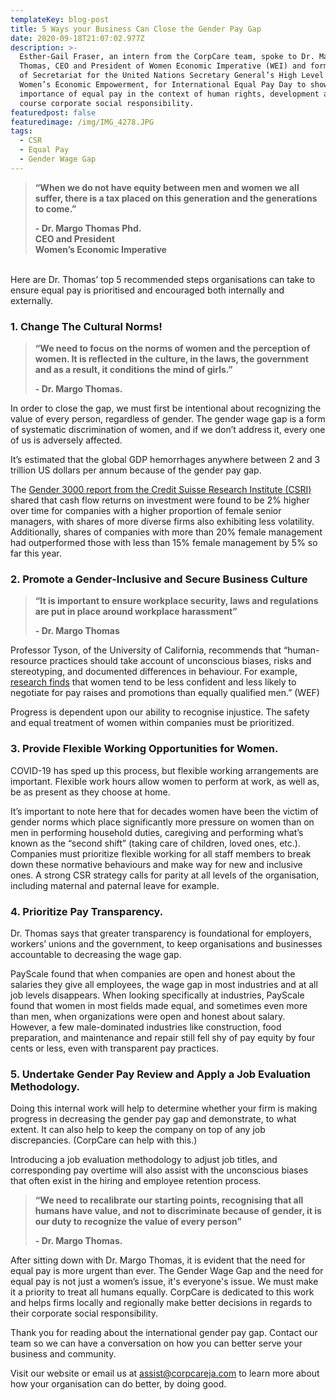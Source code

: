 ```yaml
---
templateKey: blog-post
title: 5 Ways your Business Can Close the Gender Pay Gap
date: 2020-09-18T21:07:02.977Z
description: >-
  Esther-Gail Fraser, an intern from the CorpCare team, spoke to Dr. Margo
  Thomas, CEO and President of Women Economic Imperative (WEI) and former Chief
  of Secretariat for the United Nations Secretary General’s High Level Panel on
  Women’s Economic Empowerment, for International Equal Pay Day to showcase the
  importance of equal pay in the context of human rights, development and of
  course corporate social responsibility. 
featuredpost: false
featuredimage: /img/IMG_4278.JPG
tags:
  - CSR
  - Equal Pay
  - Gender Wage Gap
---
```

> **“When we do not have equity between men and women we all suffer, there is a tax placed on this generation and the generations to come.”**
>
> **\- Dr. Margo Thomas Phd.**\
> **CEO and President**\
> **Women’s Economic Imperative**

\
Here are Dr. Thomas’ top 5 recommended steps organisations can take to ensure equal pay is prioritised and encouraged both internally and externally.

### **1. Change The Cultural Norms!**

> **“We need to focus on the norms of women and the perception of women. It is reflected in the culture, in the laws, the government and as a result, it conditions the mind of girls.”**
>
> **\- Dr. Margo Thomas.**

In order to close the gap, we must first be intentional about recognizing the value of every person, regardless of gender. The gender wage gap is a form of systematic discrimination of women, and if we don’t address it, every one of us is adversely affected.

It’s estimated that the global GDP hemorrhages anywhere between 2 and 3 trillion US dollars per annum because of the gender pay gap.

The [Gender 3000 report from the Credit Suisse Research Institute (CSRI)](https://www.credit-suisse.com/media/assets/corporate/docs/about-us/research/publications/the-cs-gender-3000-in-2019.pdf) shared that cash flow returns on investment were found to be 2% higher over time for companies with a higher proportion of female senior managers, with shares of more diverse firms also exhibiting less volatility. Additionally, shares of companies with more than 20% female management had outperformed those with less than 15% female management by 5% so far this year.

### **2. Promote a Gender-Inclusive and Secure Business Culture**

> **“It is important to ensure workplace security, laws and regulations are put in place around workplace harassment”**
>
> **\- Dr. Margo Thomas**

Professor Tyson, of the University of California, recommends that “human-resource practices should take account of unconscious biases, risks and stereotyping, and documented differences in behaviour. For example, [research finds](http://www.haas.berkeley.edu/faculty/papers/Fact_Sheet_on_Gender_Differences.pdf) that women tend to be less confident and less likely to negotiate for pay raises and promotions than equally qualified men.” (WEF)

Progress is dependent upon our ability to recognise injustice. The safety and equal treatment of women within companies must be prioritized.

### **3. Provide Flexible Working Opportunities for Women.**

COVID-19 has sped up this process, but flexible working arrangements are important. Flexible work hours allow women to perform at work, as well as, be as present as they choose at home.

It’s important to note here that for decades women have been the victim of gender norms which place significantly more pressure on women than on men in performing household duties, caregiving and performing what’s known as the “second shift” (taking care of children, loved ones, etc.). Companies must prioritize flexible working for all staff members to break down these normative behaviours and make way for new and inclusive ones. A strong CSR strategy calls for parity at all levels of the organisation, including maternal and paternal leave for example.

### **4. Prioritize Pay Transparency.**

Dr. Thomas says that greater transparency is foundational for employers, workers’ unions and the government, to keep organisations and businesses accountable to decreasing the wage gap.

PayScale found that when companies are open and honest about the salaries they give all employees, the wage gap in most industries and at all job levels disappears. When looking specifically at industries, PayScale found that women in most fields made equal, and sometimes even more than men, when organizations were open and honest about salary. However, a few male-dominated industries like construction, food preparation, and maintenance and repair still fell shy of pay equity by four cents or less, even with transparent pay practices.

### **5. Undertake Gender Pay Review and Apply a Job Evaluation Methodology.**

Doing this internal work will help to determine whether your firm is making progress in decreasing the gender pay gap and demonstrate, to what extent. It can also help to keep the company on top of any job discrepancies. (CorpCare can help with this.)

Introducing a job evaluation methodology to adjust job titles, and corresponding pay overtime will also assist with the unconscious biases that often exist in the hiring and employee retention process.

> **“We need to recalibrate our starting points, recognising that all humans have value, and not to discriminate because of gender, it is our duty to recognize the value of every person”**
>
> **\- Dr. Margo Thomas.**

After sitting down with Dr. Margo Thomas, it is evident that the need for equal pay is more urgent than ever. The Gender Wage Gap and the need for equal pay is not just a women’s issue, it's everyone's issue. We must make it a priority to treat all humans equally. CorpCare is dedicated to this work and helps firms locally and regionally make better decisions in regards to their corporate social responsibility.

Thank you for reading about the international gender pay gap. Contact our team so we can have a conversation on how you can better serve your business and community.

Visit our website or email us at [assist@corpcareja.com](mailto:assist@corpcareja.com) to learn more about how your organisation can do better, by doing good.
